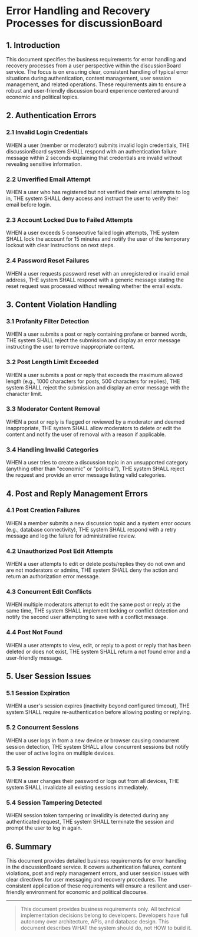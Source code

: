 # Error Handling and Recovery Processes for discussionBoard

## 1. Introduction

This document specifies the business requirements for error handling and recovery processes from a user perspective within the discussionBoard service. The focus is on ensuring clear, consistent handling of typical error situations during authentication, content management, user session management, and related operations. These requirements aim to ensure a robust and user-friendly discussion board experience centered around economic and political topics.

## 2. Authentication Errors

### 2.1 Invalid Login Credentials
WHEN a user (member or moderator) submits invalid login credentials, THE discussionBoard system SHALL respond with an authentication failure message within 2 seconds explaining that credentials are invalid without revealing sensitive information.

### 2.2 Unverified Email Attempt
WHEN a user who has registered but not verified their email attempts to log in, THE system SHALL deny access and instruct the user to verify their email before login.

### 2.3 Account Locked Due to Failed Attempts
WHEN a user exceeds 5 consecutive failed login attempts, THE system SHALL lock the account for 15 minutes and notify the user of the temporary lockout with clear instructions on next steps.

### 2.4 Password Reset Failures
WHEN a user requests password reset with an unregistered or invalid email address, THE system SHALL respond with a generic message stating the reset request was processed without revealing whether the email exists.

## 3. Content Violation Handling

### 3.1 Profanity Filter Detection
WHEN a user submits a post or reply containing profane or banned words, THE system SHALL reject the submission and display an error message instructing the user to remove inappropriate content.

### 3.2 Post Length Limit Exceeded
WHEN a user submits a post or reply that exceeds the maximum allowed length (e.g., 1000 characters for posts, 500 characters for replies), THE system SHALL reject the submission and display an error message with the character limit.

### 3.3 Moderator Content Removal
WHEN a post or reply is flagged or reviewed by a moderator and deemed inappropriate, THE system SHALL allow moderators to delete or edit the content and notify the user of removal with a reason if applicable.

### 3.4 Handling Invalid Categories
WHEN a user tries to create a discussion topic in an unsupported category (anything other than "economic" or "political"), THE system SHALL reject the request and provide an error message listing valid categories.

## 4. Post and Reply Management Errors

### 4.1 Post Creation Failures
WHEN a member submits a new discussion topic and a system error occurs (e.g., database connectivity), THE system SHALL respond with a retry message and log the failure for administrative review.

### 4.2 Unauthorized Post Edit Attempts
WHEN a user attempts to edit or delete posts/replies they do not own and are not moderators or admins, THE system SHALL deny the action and return an authorization error message.

### 4.3 Concurrent Edit Conflicts
WHEN multiple moderators attempt to edit the same post or reply at the same time, THE system SHALL implement locking or conflict detection and notify the second user attempting to save with a conflict message.

### 4.4 Post Not Found
WHEN a user attempts to view, edit, or reply to a post or reply that has been deleted or does not exist, THE system SHALL return a not found error and a user-friendly message.

## 5. User Session Issues

### 5.1 Session Expiration
WHEN a user's session expires (inactivity beyond configured timeout), THE system SHALL require re-authentication before allowing posting or replying.

### 5.2 Concurrent Sessions
WHEN a user logs in from a new device or browser causing concurrent session detection, THE system SHALL allow concurrent sessions but notify the user of active logins on multiple devices.

### 5.3 Session Revocation
WHEN a user changes their password or logs out from all devices, THE system SHALL invalidate all existing sessions immediately.

### 5.4 Session Tampering Detected
WHEN session token tampering or invalidity is detected during any authenticated request, THE system SHALL terminate the session and prompt the user to log in again.

## 6. Summary

This document provides detailed business requirements for error handling in the discussionBoard service. It covers authentication failures, content violations, post and reply management errors, and user session issues with clear directives for user messaging and recovery procedures. The consistent application of these requirements will ensure a resilient and user-friendly environment for economic and political discourse.

---

> This document provides business requirements only. All technical implementation decisions belong to developers. Developers have full autonomy over architecture, APIs, and database design. This document describes WHAT the system should do, not HOW to build it.